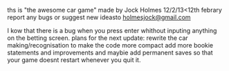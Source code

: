  ths is "the awesome car game" 
made by Jock Holmes 12/2/13<12th febrary
report any bugs or suggest new ideasto holmesjock@gmail.com

I kow that there is a bug when you press enter whithout 
inputing anything on the betting screen.
plans for the next update:
 rewrite the car making/recognisation to make the code 
more compact
add more bookie statements and improvements
and maybie add permanent saves so that your game doesnt 
restart whenever you quit it.


